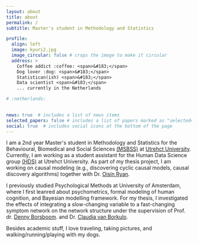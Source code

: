 ```yaml
---
layout: about
title: about
permalink: /
subtitle: Master's student in Methodology and Statistics 

profile:
  align: left
  image: kyuri2.jpg
  image_circular: false # crops the image to make it circular
  address: >
    Coffee addict :coffee: <span>&#183;</span>
    Dog lover :dog: <span>&#183;</span>
    Statistican(ish) <span>&#183;</span>
    Data scientist <span>&#183;</span>
    ... currently in the Netherlands 

# :netherlands: 
  

news: true  # includes a list of news items
selected_papers: false # includes a list of papers marked as "selected={true}"
social: true  # includes social icons at the bottom of the page
---
```


<!-- <p class = "subtitle">Master's student in Methodology and Statistics</p> -->

I am a 2nd year Master's student in Methodology and Statistics for the Behavioural, Biomedical and Social Sciences <a href='https://www.uu.nl/masters/en/methodology-and-statistics-behavioural-biomedical-and-social-sciences'>(MSBSS)</a> at <a href='https://www.uu.nl'>Utrehct University</a>.
Currently, I am working as a student assistant for the Human Data Science group <a href='https://hds.sites.uu.nl/'>(HDS)</a> at Utrehct University. As part of my thesis project, I am working on causal modeling (e.g., discovering cyclic causal models, causal discovery algorithms) together with Dr. <a href='https://oisinryan.org/'>Oisín Ryan</a>.

I previously studied Psychological Methods at University of Amsterdam, where I first leanred about psychometrics, formal modeling of human cognition, and Bayesian modelling framework. For my thesis, I investigated the effects of integrating a slow-changing variable to a fast-changing symptom network on the network structure under the supervision of Prof. dr. <a href='https://dennyborsboom.com/'>Denny Borsboom</a>. and Dr. <a href='https://cvborkulo.com/'>Claudia van Borkulo</a>.

Besides academic stuff, I love traveling, taking pictures, and walking/running/playing with my dogs. 



<!-- Put your address / P.O. box / other info right below your picture. You can also disable any these elements by editing `profile` property of the YAML header of your `_pages/about.md`. Edit `_bibliography/papers.bib` and Jekyll will render your [publications page](/al-folio/publications/) automatically.

Link to your social media connections, too. This theme is set up to use [Font Awesome icons](http://fortawesome.github.io/Font-Awesome/) and [Academicons](https://jpswalsh.github.io/academicons/), like the ones below. Add your Facebook, Twitter, LinkedIn, Google Scholar, or just disable all of them. -->
